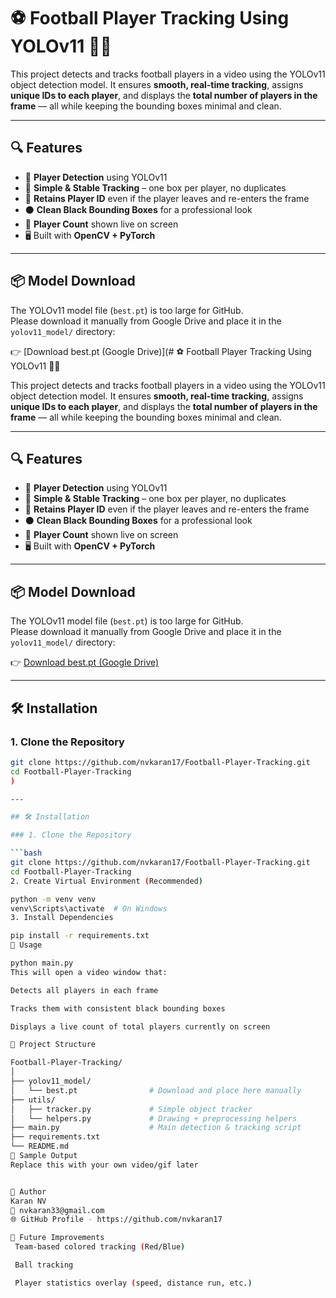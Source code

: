 
# ⚽ Football Player Tracking Using YOLOv11 🧠🎥

This project detects and tracks football players in a video using the YOLOv11 object detection model. It ensures **smooth, real-time tracking**, assigns **unique IDs to each player**, and displays the **total number of players in the frame** — all while keeping the bounding boxes minimal and clean.

---

## 🔍 Features

- 🎯 **Player Detection** using YOLOv11
- 🔁 **Simple & Stable Tracking** – one box per player, no duplicates
- 🧠 **Retains Player ID** even if the player leaves and re-enters the frame
- ⚫ **Clean Black Bounding Boxes** for a professional look
- 🔢 **Player Count** shown live on screen
- 🖥️ Built with **OpenCV + PyTorch**

---

## 📦 Model Download

The YOLOv11 model file (`best.pt`) is too large for GitHub.  
Please download it manually from Google Drive and place it in the `yolov11_model/` directory:

👉 [Download best.pt (Google Drive)](# ⚽ Football Player Tracking Using YOLOv11 🧠🎥

This project detects and tracks football players in a video using the YOLOv11 object detection model. It ensures **smooth, real-time tracking**, assigns **unique IDs to each player**, and displays the **total number of players in the frame** — all while keeping the bounding boxes minimal and clean.

---

## 🔍 Features

- 🎯 **Player Detection** using YOLOv11
- 🔁 **Simple & Stable Tracking** – one box per player, no duplicates
- 🧠 **Retains Player ID** even if the player leaves and re-enters the frame
- ⚫ **Clean Black Bounding Boxes** for a professional look
- 🔢 **Player Count** shown live on screen
- 🖥️ Built with **OpenCV + PyTorch**

---

## 📦 Model Download

The YOLOv11 model file (`best.pt`) is too large for GitHub.  
Please download it manually from Google Drive and place it in the `yolov11_model/` directory:

👉 [Download best.pt (Google Drive)](https://drive.google.com/file/d/1yxuC79etWqpEJdy9o-RnEj7I0nxF3CQK/view?usp=sharing)

---

## 🛠️ Installation

### 1. Clone the Repository

```bash
git clone https://github.com/nvkaran17/Football-Player-Tracking.git
cd Football-Player-Tracking
)

---

## 🛠️ Installation

### 1. Clone the Repository

```bash
git clone https://github.com/nvkaran17/Football-Player-Tracking.git
cd Football-Player-Tracking
2. Create Virtual Environment (Recommended)

python -m venv venv
venv\Scripts\activate  # On Windows
3. Install Dependencies

pip install -r requirements.txt
🚀 Usage

python main.py
This will open a video window that:

Detects all players in each frame

Tracks them with consistent black bounding boxes

Displays a live count of total players currently on screen

📁 Project Structure

Football-Player-Tracking/
│
├── yolov11_model/
│   └── best.pt                # Download and place here manually
├── utils/
│   ├── tracker.py             # Simple object tracker
│   └── helpers.py             # Drawing + preprocessing helpers
├── main.py                    # Main detection & tracking script
├── requirements.txt
└── README.md
🎥 Sample Output
Replace this with your own video/gif later


👤 Author
Karan NV
📧 nvkaran33@gmail.com
🌐 GitHub Profile - https://github.com/nvkaran17

🏁 Future Improvements
 Team-based colored tracking (Red/Blue)

 Ball tracking

 Player statistics overlay (speed, distance run, etc.)


